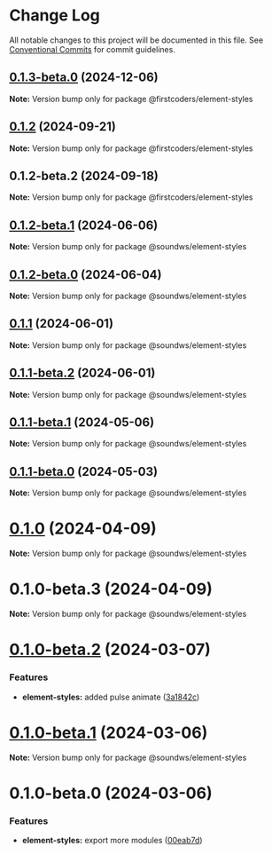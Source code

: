 # Change Log

All notable changes to this project will be documented in this file.
See [Conventional Commits](https://conventionalcommits.org) for commit guidelines.

## [0.1.3-beta.0](https://github.com/firstcoders/webcomponents/compare/@firstcoders/element-styles@0.1.2...@firstcoders/element-styles@0.1.3-beta.0) (2024-12-06)

**Note:** Version bump only for package @firstcoders/element-styles





## [0.1.2](https://github.com/firstcoders/webcomponents/compare/@firstcoders/element-styles@0.1.2-beta.2...@firstcoders/element-styles@0.1.2) (2024-09-21)

**Note:** Version bump only for package @firstcoders/element-styles





## 0.1.2-beta.2 (2024-09-18)

**Note:** Version bump only for package @firstcoders/element-styles





## [0.1.2-beta.1](https://github.com/sound-ws/webcomponents/compare/@soundws/element-styles@0.1.2-beta.0...@soundws/element-styles@0.1.2-beta.1) (2024-06-06)

**Note:** Version bump only for package @soundws/element-styles





## [0.1.2-beta.0](https://github.com/sound-ws/webcomponents/compare/@soundws/element-styles@0.1.1...@soundws/element-styles@0.1.2-beta.0) (2024-06-04)

**Note:** Version bump only for package @soundws/element-styles





## [0.1.1](https://github.com/firstcoders/webcomponents/compare/@soundws/element-styles@0.1.1-beta.2...@soundws/element-styles@0.1.1) (2024-06-01)

**Note:** Version bump only for package @soundws/element-styles





## [0.1.1-beta.2](https://github.com/firstcoders/webcomponents/compare/@soundws/element-styles@0.1.1-beta.1...@soundws/element-styles@0.1.1-beta.2) (2024-06-01)

**Note:** Version bump only for package @soundws/element-styles





## [0.1.1-beta.1](https://github.com/firstcoders/webcomponents/compare/@soundws/element-styles@0.1.1-beta.0...@soundws/element-styles@0.1.1-beta.1) (2024-05-06)

**Note:** Version bump only for package @soundws/element-styles





## [0.1.1-beta.0](https://github.com/firstcoders/webcomponents/compare/@soundws/element-styles@0.1.0...@soundws/element-styles@0.1.1-beta.0) (2024-05-03)

**Note:** Version bump only for package @soundws/element-styles





# [0.1.0](https://github.com/firstcoders/webcomponents/compare/@soundws/element-styles@0.1.0-beta.3...@soundws/element-styles@0.1.0) (2024-04-09)

**Note:** Version bump only for package @soundws/element-styles





# 0.1.0-beta.3 (2024-04-09)

**Note:** Version bump only for package @soundws/element-styles





# [0.1.0-beta.2](https://github.com/firstcoders/monorepo/compare/@soundws/element-styles@0.1.0-beta.1...@soundws/element-styles@0.1.0-beta.2) (2024-03-07)


### Features

* **element-styles:** added pulse animate ([3a1842c](https://github.com/firstcoders/monorepo/commit/3a1842cf3bd291e6df7fd8219f3f1a9b0d8da87d))





# [0.1.0-beta.1](https://github.com/firstcoders/monorepo/compare/@soundws/element-styles@0.1.0-beta.0...@soundws/element-styles@0.1.0-beta.1) (2024-03-06)

**Note:** Version bump only for package @soundws/element-styles





# 0.1.0-beta.0 (2024-03-06)


### Features

* **element-styles:** export more modules ([00eab7d](https://github.com/firstcoders/monorepo/commit/00eab7d1d547e2a8232640b5fb217517be2c3bd6))
